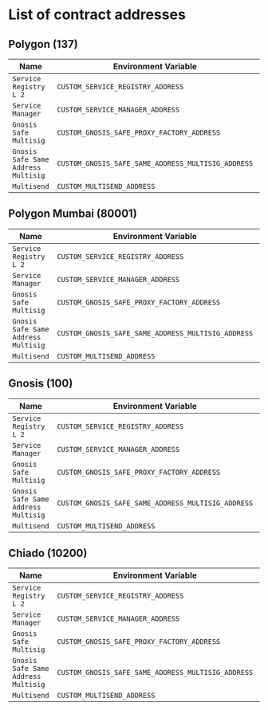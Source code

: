 # List of contract addresses

## Polygon (137)
| Name | Environment Variable | Address |
| ---- | -------------------- | ------- |
| `Service Registry L 2` | `CUSTOM_SERVICE_REGISTRY_ADDRESS` | [`0xE3607b00E75f6405248323A9417ff6b39B244b50`](https://polygonscan.com/address/0xE3607b00E75f6405248323A9417ff6b39B244b50) |
| `Service Manager` | `CUSTOM_SERVICE_MANAGER_ADDRESS` | [`0x3C1fF68f5aa342D296d4DEe4Bb1cACCA912D95fE`](https://polygonscan.com/address/0x3C1fF68f5aa342D296d4DEe4Bb1cACCA912D95fE) |
| `Gnosis Safe Multisig` | `CUSTOM_GNOSIS_SAFE_PROXY_FACTORY_ADDRESS` | [`0x3d77596beb0f130a4415df3D2D8232B3d3D31e44`](https://polygonscan.com/address/0x3d77596beb0f130a4415df3D2D8232B3d3D31e44) |
| `Gnosis Safe Same Address Multisig` | `CUSTOM_GNOSIS_SAFE_SAME_ADDRESS_MULTISIG_ADDRESS` | [`0x34C895f302D0b5cf52ec0Edd3945321EB0f83dd5`](https://polygonscan.com/address/0x34C895f302D0b5cf52ec0Edd3945321EB0f83dd5) |
| `Multisend` | `CUSTOM_MULTISEND_ADDRESS` | [`0x40A2aCCbd92BCA938b02010E17A5b8929b49130D`](https://polygonscan.com/address/0x40A2aCCbd92BCA938b02010E17A5b8929b49130D) |

## Polygon Mumbai (80001)
| Name | Environment Variable | Address |
| ---- | -------------------- | ------- |
| `Service Registry L 2` | `CUSTOM_SERVICE_REGISTRY_ADDRESS` | [`0xf805DfF246CC208CD2F08ffaD242b7C32bc93623`](https://mumbai.polygonscan.com/address/0xf805DfF246CC208CD2F08ffaD242b7C32bc93623) |
| `Service Manager` | `CUSTOM_SERVICE_MANAGER_ADDRESS` | [`0x43d28764bB39936185c84906983fB57A8A905a4F`](https://mumbai.polygonscan.com/address/0x43d28764bB39936185c84906983fB57A8A905a4F) |
| `Gnosis Safe Multisig` | `CUSTOM_GNOSIS_SAFE_PROXY_FACTORY_ADDRESS` | [`0x9dEc6B62c197268242A768dc3b153AE7a2701396`](https://mumbai.polygonscan.com/address/0x9dEc6B62c197268242A768dc3b153AE7a2701396) |
| `Gnosis Safe Same Address Multisig` | `CUSTOM_GNOSIS_SAFE_SAME_ADDRESS_MULTISIG_ADDRESS` | [`0xB575dd20281c63288428DD58e5f579CC7d6aae4d`](https://mumbai.polygonscan.com/address/0xB575dd20281c63288428DD58e5f579CC7d6aae4d) |
| `Multisend` | `CUSTOM_MULTISEND_ADDRESS` | [`0x40A2aCCbd92BCA938b02010E17A5b8929b49130D`](https://mumbai.polygonscan.com/address/0x40A2aCCbd92BCA938b02010E17A5b8929b49130D) |

## Gnosis (100)
| Name | Environment Variable | Address |
| ---- | -------------------- | ------- |
| `Service Registry L 2` | `CUSTOM_SERVICE_REGISTRY_ADDRESS` | [`0x9338b5153AE39BB89f50468E608eD9d764B755fD`](https://gnosisscan.io/address/0x9338b5153AE39BB89f50468E608eD9d764B755fD) |
| `Service Manager` | `CUSTOM_SERVICE_MANAGER_ADDRESS` | [`0xE3607b00E75f6405248323A9417ff6b39B244b50`](https://gnosisscan.io/address/0xE3607b00E75f6405248323A9417ff6b39B244b50) |
| `Gnosis Safe Multisig` | `CUSTOM_GNOSIS_SAFE_PROXY_FACTORY_ADDRESS` | [`0x3C1fF68f5aa342D296d4DEe4Bb1cACCA912D95fE`](https://gnosisscan.io/address/0x3C1fF68f5aa342D296d4DEe4Bb1cACCA912D95fE) |
| `Gnosis Safe Same Address Multisig` | `CUSTOM_GNOSIS_SAFE_SAME_ADDRESS_MULTISIG_ADDRESS` | [`0x3d77596beb0f130a4415df3D2D8232B3d3D31e44`](https://gnosisscan.io/address/0x3d77596beb0f130a4415df3D2D8232B3d3D31e44) |
| `Multisend` | `CUSTOM_MULTISEND_ADDRESS` | [`0x40A2aCCbd92BCA938b02010E17A5b8929b49130D`](https://gnosisscan.io/address/0x40A2aCCbd92BCA938b02010E17A5b8929b49130D) |

## Chiado (10200)
| Name | Environment Variable | Address |
| ---- | -------------------- | ------- |
| `Service Registry L 2` | `CUSTOM_SERVICE_REGISTRY_ADDRESS` | [`0x31D3202d8744B16A120117A053459DDFAE93c855`](https://gnosis-chiado.blockscout.com/address/0x31D3202d8744B16A120117A053459DDFAE93c855) |
| `Service Manager` | `CUSTOM_SERVICE_MANAGER_ADDRESS` | [`0x29086141ecdc310058fc23273F8ef7881d20C2f7`](https://gnosis-chiado.blockscout.com/address/0x29086141ecdc310058fc23273F8ef7881d20C2f7) |
| `Gnosis Safe Multisig` | `CUSTOM_GNOSIS_SAFE_PROXY_FACTORY_ADDRESS` | [`0xeB49bE5DF00F74bd240DE4535DDe6Bc89CEfb994`](https://gnosis-chiado.blockscout.com/address/0xeB49bE5DF00F74bd240DE4535DDe6Bc89CEfb994) |
| `Gnosis Safe Same Address Multisig` | `CUSTOM_GNOSIS_SAFE_SAME_ADDRESS_MULTISIG_ADDRESS` | [`0x5BA58970c2Ae16Cf6218783018100aF2dCcFc915`](https://gnosis-chiado.blockscout.com/address/0x5BA58970c2Ae16Cf6218783018100aF2dCcFc915) |
| `Multisend` | `CUSTOM_MULTISEND_ADDRESS` | [`0x40A2aCCbd92BCA938b02010E17A5b8929b49130D`](https://gnosis-chiado.blockscout.com/address/0x40A2aCCbd92BCA938b02010E17A5b8929b49130D) |
